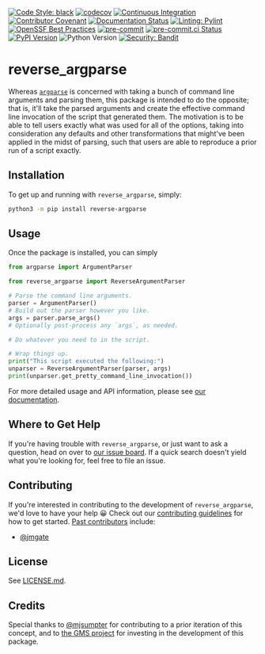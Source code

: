 [![Code Style: black](https://img.shields.io/badge/Code%20Style-black-000000.svg)](https://github.com/psf/black)
[![codecov](https://codecov.io/gh/sandialabs/reverse_argparse/branch/master/graph/badge.svg?token=FmDStZ6FVR)](https://codecov.io/gh/sandialabs/reverse_argparse)
[![Continuous Integration](https://github.com/sandialabs/reverse_argparse/actions/workflows/continuous-integration.yml/badge.svg)](https://github.com/sandialabs/reverse_argparse/actions/workflows/continuous-integration.yml)
[![Contributor Covenant](https://img.shields.io/badge/Contributor%20Covenant-2.1-4baaaa.svg)](CODE_OF_CONDUCT.md)
[![Documentation Status](https://readthedocs.org/projects/reverse-argparse/badge/?version=latest)](https://reverse-argparse.readthedocs.io/en/latest/?badge=latest)
[![Linting: Pylint](https://img.shields.io/badge/Linting-Pylint-yellowgreen)](https://github.com/pylint-dev/pylint)
[![OpenSSF Best Practices](https://bestpractices.coreinfrastructure.org/projects/7632/badge)](https://bestpractices.coreinfrastructure.org/projects/7632)
[![pre-commit](https://img.shields.io/badge/pre--commit-enabled-brightgreen?logo=pre-commit)](https://github.com/pre-commit/pre-commit)
[![pre-commit.ci Status](https://results.pre-commit.ci/badge/github/sandialabs/reverse_argparse/master.svg)](https://results.pre-commit.ci/latest/github/sandialabs/reverse_argparse/master)
[![PyPI Version](https://badge.fury.io/py/reverse-argparse.svg)](https://badge.fury.io/py/reverse-argparse)
![Python Version](https://img.shields.io/badge/Python-3.8|3.9|3.10|3.11|3.12-blue.svg)
[![Security: Bandit](https://img.shields.io/badge/Security-Bandit-yellow.svg)](https://github.com/PyCQA/bandit)

# reverse_argparse

Whereas [`argparse`][argparse] is concerned with taking a bunch of command line
arguments and parsing them, this package is intended to do the opposite; that
is, it'll take the parsed arguments and create the effective command line
invocation of the script that generated them.  The motivation is to be able to
tell users exactly what was used for all of the options, taking into
consideration any defaults and other transformations that might've been applied
in the midst of parsing, such that users are able to reproduce a prior run of a
script exactly.

[argparse]: https://docs.python.org/3/library/argparse.html

## Installation

To get up and running with `reverse_argparse`, simply:
```bash
python3 -m pip install reverse-argparse
```

## Usage

Once the package is installed, you can simply
```python
from argparse import ArgumentParser

from reverse_argparse import ReverseArgumentParser

# Parse the command line arguments.
parser = ArgumentParser()
# Build out the parser however you like.
args = parser.parse_args()
# Optionally post-process any `args`, as needed.

# Do whatever you need to in the script.

# Wrap things up.
print("This script executed the following:")
unparser = ReverseArgumentParser(parser, args)
print(unparser.get_pretty_command_line_invocation())
```

For more detailed usage and API information, please see
[our documentation][readthedocs].

[readthedocs]: https://reverse-argparse.readthedocs.io

## Where to Get Help

If you're having trouble with `reverse_argparse`, or just want to ask a
question, head on over to [our issue board][issues].  If a quick search doesn't
yield what you're looking for, feel free to file an issue.

[issues]: https://github.com/sandialabs/reverse_argparse/issues

## Contributing

If you're interested in contributing to the development of `reverse_argparse`,
we'd love to have your help :grinning:  Check out our
[contributing guidelines](CONTRIBUTING.md) for how to get started.
[Past contributors][contributors] include:
* [@jmgate](https://github.com/jmgate)

[contributors]: https://github.com/sandialabs/reverse_argparse/graphs/contributors

## License

See [LICENSE.md](LICENSE.md).

## Credits

Special thanks to [@mjsumpter][mjsumpter] for contributing to a prior iteration
of this concept, and to [the GMS project][gms] for investing in the development
of this package.

[mjsumpter]: https://github.com/mjsumpter
[gms]: https://github.com/SNL-GMS/GMS-PI21-OPEN/
